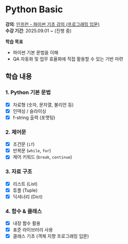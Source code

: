 # Python Basic

**강의**: [인프런 - 파이썬 기초 강의 (프로그래밍 입문)](https://www.inflearn.com/)  
**수강 기간**: 2025.09.01 ~ (진행 중)
  
**학습 목표**
- 파이썬 기본 문법을 이해
- QA 자동화 및 업무 효율화에 직접 활용할 수 있는 기반 마련  


## 학습 내용

### 1. Python 기본 문법
- [x] 자료형 (숫자, 문자열, 불리언 등)
- [x] 인덱싱 / 슬라이싱
- [x] f-string 출력 (포맷팅)

### 2. 제어문
- [x] 조건문 (`if`)
- [x] 반복문 (`while`, `for`)
- [x] 제어 키워드 (`break`, `continue`)

### 3. 자료 구조
- [x] 리스트 (List)
- [x] 튜플 (Tuple)
- [x] 딕셔너리 (Dict)

### 4. 함수 & 클래스
- [x] 내장 함수 활용
- [x] 표준 라이브러리 사용
- [x] 클래스 기초 (객체 지향 프로그래밍 입문)

